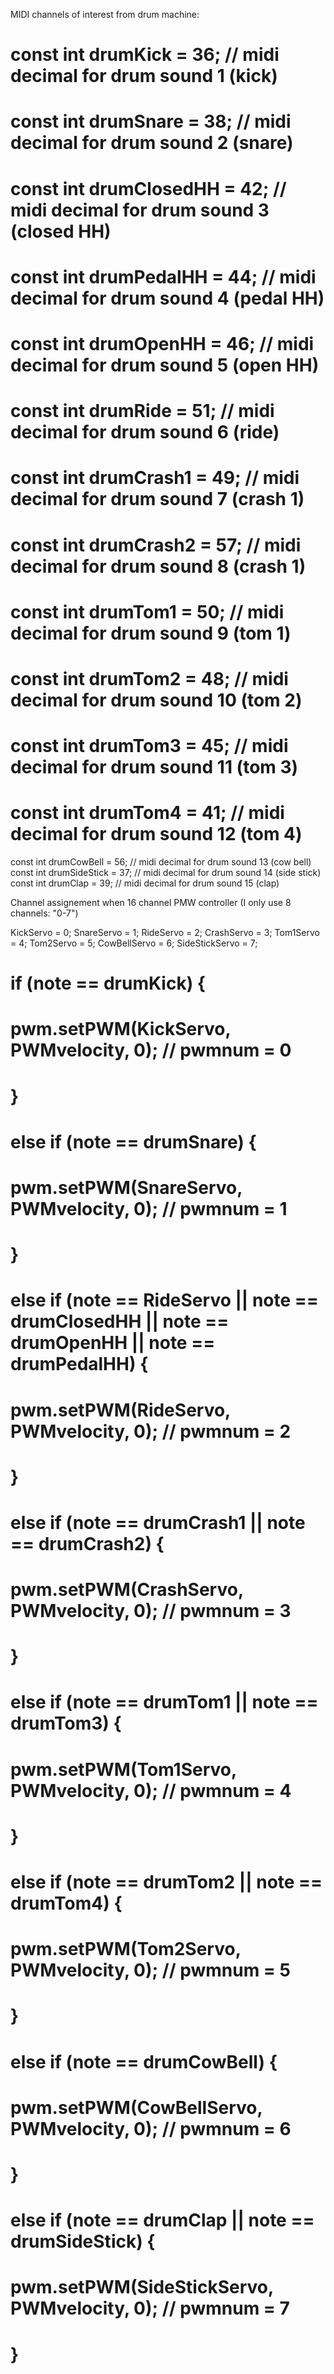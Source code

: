 MIDI channels of interest from drum machine:

# const int drumKick = 36; // midi decimal for drum sound 1 (kick)
# const int drumSnare = 38; // midi decimal for drum sound 2 (snare)
# 
# const int drumClosedHH = 42; // midi decimal for drum sound 3 (closed HH)
# const int drumPedalHH = 44; // midi decimal for drum sound 4 (pedal HH)
# const int drumOpenHH = 46; // midi decimal for drum sound 5 (open HH)
# 
# const int drumRide = 51; // midi decimal for drum sound 6 (ride)
# const int drumCrash1 = 49; // midi decimal for drum sound 7 (crash 1)
# const int drumCrash2 = 57; // midi decimal for drum sound 8 (crash 1)
# 
# const int drumTom1 = 50; // midi decimal for drum sound 9 (tom 1)
# const int drumTom2 = 48; // midi decimal for drum sound 10 (tom 2)
# const int drumTom3 = 45; // midi decimal for drum sound 11 (tom 3)
# const int drumTom4 = 41; // midi decimal for drum sound 12 (tom 4)

const int drumCowBell = 56; // midi decimal for drum sound 13 (cow bell)
const int drumSideStick = 37; // midi decimal for drum sound 14 (side stick)
const int drumClap = 39; // midi decimal for drum sound 15 (clap)

Channel assignement when 16 channel PMW controller (I only use 8 channels: "0-7")

KickServo = 0;
SnareServo = 1;
RideServo = 2;
CrashServo = 3;
Tom1Servo = 4;
Tom2Servo = 5;
CowBellServo = 6;
SideStickServo = 7;

# if (note == drumKick) {
#     pwm.setPWM(KickServo, PWMvelocity, 0); // pwmnum = 0
#   }
#   else if (note == drumSnare) {
#     pwm.setPWM(SnareServo, PWMvelocity, 0); // pwmnum = 1
#   }
#   else if (note == RideServo || note == drumClosedHH || note == drumOpenHH || note == drumPedalHH) {
#     pwm.setPWM(RideServo, PWMvelocity, 0); // pwmnum = 2
#   }
#   else if (note == drumCrash1 || note == drumCrash2) {
#     pwm.setPWM(CrashServo, PWMvelocity, 0); // pwmnum = 3
#   }
#   else if (note == drumTom1 || note == drumTom3) {
#     pwm.setPWM(Tom1Servo, PWMvelocity, 0); // pwmnum = 4
#   }
#    else if (note == drumTom2 || note == drumTom4) {
#     pwm.setPWM(Tom2Servo, PWMvelocity, 0); // pwmnum = 5
#   }
#   else if (note == drumCowBell) {
#     pwm.setPWM(CowBellServo, PWMvelocity, 0); // pwmnum = 6
#   }
#   else if (note == drumClap || note == drumSideStick) {
#     pwm.setPWM(SideStickServo, PWMvelocity, 0); // pwmnum = 7
#   }
